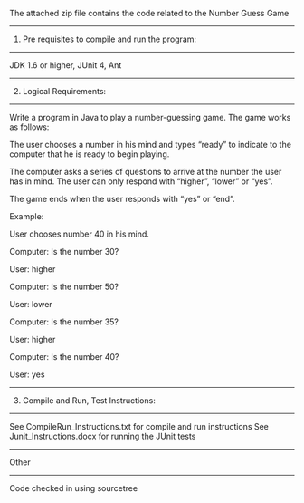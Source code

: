 The attached zip file contains the code related to the Number Guess Game

*******************
1) Pre requisites to compile and run the program:
*******************
JDK 1.6 or higher,
JUnit 4,
Ant
*******************
2) Logical Requirements:
*******************
Write a program in Java to play a number-guessing game. The game works as follows:

The user chooses a number in his mind and types “ready” to indicate to the computer that he is ready to begin playing.

The computer asks a series of questions to arrive at the number the user has in mind. The user can only respond with “higher”, “lower” or “yes”.

The game ends when the user responds with “yes” or “end”.

Example:

User chooses number 40 in his mind.

Computer: Is the number 30?

User: higher

Computer: Is the number 50?

User: lower

Computer: Is the number 35?

User: higher

Computer: Is the number 40?

User: yes
*******************
3) Compile and Run, Test Instructions:
*******************
See CompileRun_Instructions.txt for compile and run instructions
See Junit_Instructions.docx  for running the JUnit tests
*****************
Other
*****************
Code checked in using sourcetree
